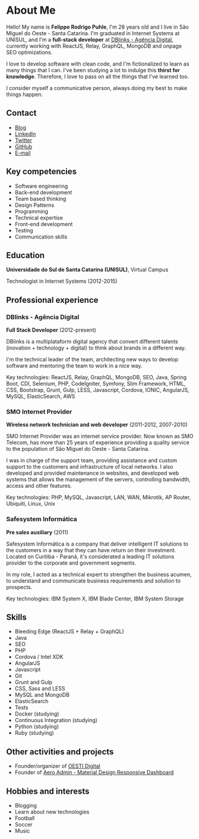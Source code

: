 # About Me

Hello! My name is **Felippe Rodrigo Puhle**, I'm 28 years old and I live in São Miguel do Oeste - Santa Catarina. I'm graduated in Internet Systems at UNISUL, and I'm a **full-stack developer** at [DBlinks - Agência Digital](http://www.dblinks.com.br), currently working with ReactJS, Relay, GraphQL, MongoDB and onpage SEO optimizations.

I love to develop software with clean code, and I'm fictionalized to learn as many things that I can. I've been studying a lot to indulge this **thirst for knowledge**. Therefore, I love to pass on all the things that I've learned too.

I consider myself a communicative person, always doing my best to make things happen.


## Contact

- [Blog](https://felippepuhle.github.io)
- [LinkedIn](https://www.linkedin.com/in/lippep)
- [Twitter](https://www.twitter.com/felippepuhle)
- [GitHub](https://github.com/felippepuhle)
- [E-mail](mailto:felippe.puhle@gmail.com)


## Key competencies

- Software engineering
- Back-end development
- Team based thinking
- Design Patterns
- Programming
- Technical expertise
- Front-end development
- Testing
- Communication skills
  

## Education

**Universidade do Sul de Santa Catarina (UNISUL)**, Virtual Campus

Technologist in Internet Systems (2012-2015)


## Professional experience

### DBlinks - Agência Digital

**Full Stack Developer** (2012-present)

DBlinks is a multiplataform digital agency that convert different talents (inovation + technology + digital) to think about brands in a different way.

I'm the technical leader of the team, architecting new ways to develop software and mentoring the team to work in a nice way. 

Key technologies: ReactJS, Relay, GraphQL, MongoDB, SEO, Java, Spring Boot, CDI, Selenium, PHP, CodeIgniter, Symfony, Slim Framework, HTML, CSS, Bootstrap, Grunt, Gulp, LESS, Javascript, Cordova, IONIC, AngularJS, MySQL, ElasticSearch, AWS

### SMO Internet Provider

**Wireless network technician and web developer** (2011-2012, 2007-2010)

SMO Internet Provider was an internet service provider. Now known as SMO Telecom, has more than 25 years of experience providing a quality service to the population of São Miguel do Oeste - Santa Catarina.

I was in charge of the support team, providing assistance and custom support to the customers and infrastructure of local networks. I also developed and provided maintenance in websites, and developed web systems that allows the management of the servers, controlling bandwidth, access and other features.

Key technologies: PHP, MySQL, Javascript, LAN, WAN, Mikrotik, AP Router, Ubiquiti, Linux, Unix

### Safesystem Informática

**Pre sales auxiliary** (2011)

Safesystem Informática is a company that deliver intelligent IT solutions to the customers in a way that they can have return on their investment. Located on Curitiba - Paraná, it's considerated a leading IT solutions provider to the corporate and government segments.

In my role, I acted as a technical expert to strengthen the business acumen, to understand and communicate business requirements and solution to prospects. 

Key technologies: IBM System X, IBM Blade Center, IBM System Storage


## Skills

- Bleeding Edge (ReactJS + Relay + GraphQL)
- Java
- SEO
- PHP
- Cordova / Intel XDK
- AngularJS
- Javascript
- Git
- Grunt and Gulp
- CSS, Sass and LESS
- MySQL and MongoDB
- ElasticSearch
- Tests
- Docker (studying)
- Continuous Integration (studying)
- Python (studying)
- Ruby (studying)


## Other activities and projects
- Founder/organizer of [OESTI Digital](https://www.oestidigital.com.br/)
- Founder of [Aero Admin - Material Design Responsive Dashboard](http://demo.felippepuhle.com.br/aero/)


## Hobbies and interests
- Blogging
- Learn about new technologies
- Football
- Soccer
- Music

